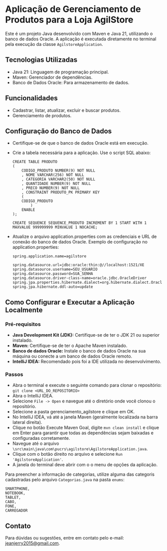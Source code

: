 # Aplicação de Gerenciamento de Produtos para a Loja AgilStore

Este é um projeto Java desenvolvido com Maven e Java 21, utilizando o banco de dados Oracle. A aplicação é executada diretamente no terminal pela execução da classe `AgilstoreApplication`.

## Tecnologias Utilizadas

- Java 21: Linguagem de programação principal.
- Maven: Gerenciador de dependências.
- Banco de Dados Oracle: Para armazenamento de dados.

## Funcionalidades

- Cadastrar, listar, atualizar, excluir e buscar produtos.
- Gerenciamento de produtos.

## Configuração do Banco de Dados

- Certifique-se de que o banco de dados Oracle está em execução.
- Crie a tabela necessária para a aplicação. Use o script SQL abaixo:

   ```
   CREATE TABLE PRODUTO
   (
       CODIGO_PRODUTO NUMBER(9) NOT NULL
       , NOME VARCHAR(256) NOT NULL
       , CATEGORIA VARCHAR2(50) NOT NULL
       , QUANTIDADE NUMBER(9) NOT NULL
       , PRECO NUMBER(9) NOT NULL
       , CONSTRAINT PRODUTO_PK PRIMARY KEY
       (
       CODIGO_PRODUTO
           )
       ENABLE
   );

   CREATE SEQUENCE SEQUENCE_PRODUTO INCREMENT BY 1 START WITH 1 MAXVALUE 999999999 MINVALUE 1 NOCACHE;
   ```
- Atualize o arquivo application.properties com as credenciais e URL de conexão do banco de dados Oracle.
  Exemplo de configuração no application.properties:
   ```
   spring.application.name=agilstore

   spring.datasource.url=jdbc:oracle:thin:@//localhost:1521/XE
   spring.datasource.username=SEU_USUARIO
   spring.datasource.password=SUA_SENHA
   spring.datasource.driver-class-name=oracle.jdbc.OracleDriver
   spring.jpa.properties.hibernate.dialect=org.hibernate.dialect.OracleDialect
   spring.jpa.hibernate.ddl-auto=update
   ```

## Como Configurar e Executar a Aplicação Localmente

### Pré-requisitos
- **Java Development Kit (JDK):** Certifique-se de ter o JDK 21 ou superior instalado.
- **Maven:** Certifique-se de ter o Apache Maven instalado.
- **Banco de dados Oracle:** Instale o banco de dados Oracle na sua máquina ou conecte a um banco de dados Oracle remoto.
- **IntelliJ IDEA:** Recomendado pois foi a IDE utilizada no desenvolvimento.

### Passos
- Abra o terminal e execute o seguinte comando para clonar o repositório:
  `git clone <URL_DO_REPOSITORIO>`
- Abra o IntelliJ IDEA.
- Selecione `File -> Open` e navegue até o diretório onde você clonou o repositório.
- Selecione a pasta gerenciamento_agilstore e clique em OK.
- No IntelliJ IDEA, vá até a janela Maven (geralmente localizada na barra lateral direita).
- Clique no botão Execute Maven Goal, digite `mvn clean install` e clique em Enter para garantir que todas as dependências sejam baixadas e configuradas corretamente.
- Navegue até o arquivo `\src\main\java\com\pucrs\agilstore\AgilstoreApplication.java`.
- Clique com o botão direito no arquivo e selecione `Run 'AgilstoreApplication'`.
- A janela do terminal deve abrir com o o menu de opções da aplicação.

Para preencher a informação de categorias, utilize alguma das categoris cadastradas pelo arquivo `Categorias.java` na pasta `enums`:
```
SMARTPHONE,
NOTEBOOK,
TABLET,
CABO,
FONE,
CARREGADOR
```

## Contato

Para dúvidas ou sugestões, entre em contato pelo e-mail: jeanjerry2015@gmail.com.

